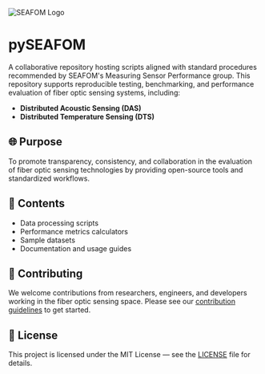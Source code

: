 ![SEAFOM Logo](https://seafom.otm-networks.com/wp-content/uploads/sites/20/2017-12-01_SEAFOM-Fiber-Optic-Monitoring-Group_450x124.png)

# pySEAFOM

A collaborative repository hosting scripts aligned with standard procedures recommended by SEAFOM's Measuring Sensor Performance group. This repository supports reproducible testing, benchmarking, and performance evaluation of fiber optic sensing systems, including:

- **Distributed Acoustic Sensing (DAS)**
- **Distributed Temperature Sensing (DTS)**

## 🌐 Purpose

To promote transparency, consistency, and collaboration in the evaluation of fiber optic sensing technologies by providing open-source tools and standardized workflows.

## 📁 Contents

- Data processing scripts
- Performance metrics calculators
- Sample datasets
- Documentation and usage guides

## 🤝 Contributing

We welcome contributions from researchers, engineers, and developers working in the fiber optic sensing space. Please see our [contribution guidelines](CONTRIBUTING.md) to get started.

## 📜 License

This project is licensed under the MIT License — see the [LICENSE](LICENSE) file for details.
